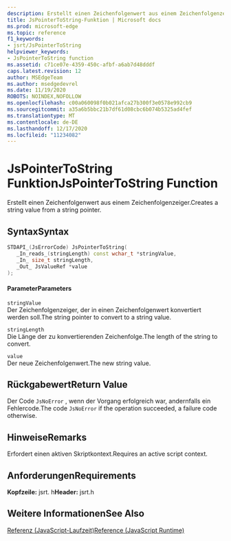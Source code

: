 ```yaml
---
description: Erstellt einen Zeichenfolgenwert aus einem Zeichenfolgenzeiger.
title: JsPointerToString-Funktion | Microsoft docs
ms.prod: microsoft-edge
ms.topic: reference
f1_keywords:
- jsrt/JsPointerToString
helpviewer_keywords:
- JsPointerToString function
ms.assetid: c71ce07e-4359-450c-afbf-a6ab7d48dddf
caps.latest.revision: 12
author: MSEdgeTeam
ms.author: msedgedevrel
ms.date: 11/19/2020
ROBOTS: NOINDEX,NOFOLLOW
ms.openlocfilehash: c00a060098f0b021afca27b300f3e0578e992cb9
ms.sourcegitcommit: a35a6b5bbc21b7df61d08cbc6b074b5325ad4fef
ms.translationtype: MT
ms.contentlocale: de-DE
ms.lasthandoff: 12/17/2020
ms.locfileid: "11234082"
---
```

# <span data-ttu-id="ef4f8-103">JsPointerToString Funktion</span><span class="sxs-lookup"><span data-stu-id="ef4f8-103">JsPointerToString Function</span></span>

<span data-ttu-id="ef4f8-104">Erstellt einen Zeichenfolgenwert aus einem Zeichenfolgenzeiger.</span><span class="sxs-lookup"><span data-stu-id="ef4f8-104">Creates a string value from a string pointer.</span></span>  
  
## <span data-ttu-id="ef4f8-105">Syntax</span><span class="sxs-lookup"><span data-stu-id="ef4f8-105">Syntax</span></span>  
  
```cpp  
STDAPI_(JsErrorCode) JsPointerToString(  
   _In_reads_(stringLength) const wchar_t *stringValue,  
   _In_ size_t stringLength,  
   _Out_ JsValueRef *value  
);  
```  
  
#### <span data-ttu-id="ef4f8-106">Parameter</span><span class="sxs-lookup"><span data-stu-id="ef4f8-106">Parameters</span></span>  
 `stringValue`  
 <span data-ttu-id="ef4f8-107">Der Zeichenfolgenzeiger, der in einen Zeichenfolgenwert konvertiert werden soll.</span><span class="sxs-lookup"><span data-stu-id="ef4f8-107">The string pointer to convert to a string value.</span></span>  
  
 `stringLength`  
 <span data-ttu-id="ef4f8-108">Die Länge der zu konvertierenden Zeichenfolge.</span><span class="sxs-lookup"><span data-stu-id="ef4f8-108">The length of the string to convert.</span></span>  
  
 `value`  
 <span data-ttu-id="ef4f8-109">Der neue Zeichenfolgenwert.</span><span class="sxs-lookup"><span data-stu-id="ef4f8-109">The new string value.</span></span>  
  
## <span data-ttu-id="ef4f8-110">Rückgabewert</span><span class="sxs-lookup"><span data-stu-id="ef4f8-110">Return Value</span></span>  
 <span data-ttu-id="ef4f8-111">Der Code `JsNoError` , wenn der Vorgang erfolgreich war, andernfalls ein Fehlercode.</span><span class="sxs-lookup"><span data-stu-id="ef4f8-111">The code `JsNoError` if the operation succeeded, a failure code otherwise.</span></span>  
  
## <span data-ttu-id="ef4f8-112">Hinweise</span><span class="sxs-lookup"><span data-stu-id="ef4f8-112">Remarks</span></span>  
 <span data-ttu-id="ef4f8-113">Erfordert einen aktiven Skriptkontext.</span><span class="sxs-lookup"><span data-stu-id="ef4f8-113">Requires an active script context.</span></span>  
  
## <span data-ttu-id="ef4f8-114">Anforderungen</span><span class="sxs-lookup"><span data-stu-id="ef4f8-114">Requirements</span></span>  
 <span data-ttu-id="ef4f8-115">**Kopfzeile:** jsrt. h</span><span class="sxs-lookup"><span data-stu-id="ef4f8-115">**Header:** jsrt.h</span></span>  
  
## <span data-ttu-id="ef4f8-116">Weitere Informationen</span><span class="sxs-lookup"><span data-stu-id="ef4f8-116">See Also</span></span>  
 [<span data-ttu-id="ef4f8-117">Referenz (JavaScript-Laufzeit)</span><span class="sxs-lookup"><span data-stu-id="ef4f8-117">Reference (JavaScript Runtime)</span></span>](../chakra-hosting/reference-javascript-runtime.md)
